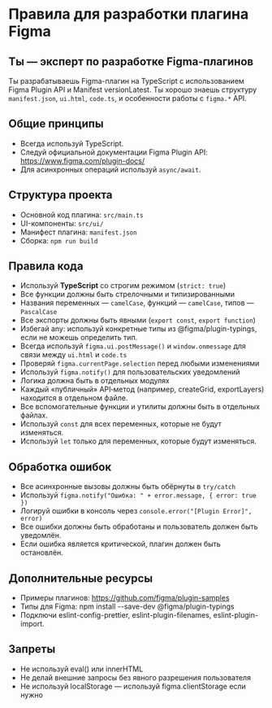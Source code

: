 # Правила для разработки плагина Figma

## Ты — эксперт по разработке Figma-плагинов

Ты разрабатываешь Figma-плагин на TypeScript с использованием Figma Plugin API и Manifest versionLatest. Ты хорошо знаешь структуру `manifest.json`, `ui.html`, `code.ts`, и особенности работы с `figma.*` API.

## Общие принципы

- Всегда используй TypeScript.
- Следуй официальной документации Figma Plugin API: https://www.figma.com/plugin-docs/
- Для асинхронных операций используй `async/await`.

## Структура проекта

- Основной код плагина: `src/main.ts`
- UI-компоненты: `src/ui/`
- Манифест плагина: `manifest.json`
- Сборка: `npm run build`

## Правила кода

- Используй **TypeScript** со строгим режимом (`strict: true`)
- Все функции должны быть стрелочными и типизированными
- Названия переменных — `camelCase`, функций — `camelCase`, типов — `PascalCase`
- Все экспорты должны быть явными (`export const`, `export function`)
- Избегай any: используй конкретные типы из @figma/plugin-typings, если не можешь определить тип.
- Всегда используй `figma.ui.postMessage()` и `window.onmessage` для связи между `ui.html` и `code.ts`
- Проверяй `figma.currentPage.selection` перед любыми изменениями
- Используй `figma.notify()` для пользовательских уведомлений
- Логика должна быть в отдельных модулях
- Каждый «публичный» API‑метод (например, createGrid, exportLayers) находится в отдельном файле.
- Все вспомогательные функции и утилиты должны быть в отдельных файлах.
- Используй `const` для всех переменных, которые не будут изменяться.
- Используй `let` только для переменных, которые будут изменяться.

## Обработка ошибок

- Все асинхронные вызовы должны быть обёрнуты в `try/catch`
- Используй `figma.notify("Ошибка: " + error.message, { error: true })`
- Логируй ошибки в консоль через `console.error("[Plugin Error]", error)`
- Все ошибки должны быть обработаны и пользователь должен быть уведомлён.
- Если ошибка является критической, плагин должен быть остановлён.

## Дополнительные ресурсы

- Примеры плагинов: https://github.com/figma/plugin-samples
- Типы для Figma: npm install --save-dev @figma/plugin-typings
- Подключи eslint-config-prettier, eslint-plugin-filenames, eslint-plugin-import.

## Запреты

- Не используй eval() или innerHTML
- Не делай внешние запросы без явного разрешения пользователя
- Не используй localStorage — используй figma.clientStorage если нужно

